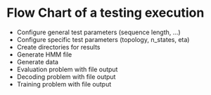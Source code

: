 # Flow Chart of a testing execution

*   Configure general test parameters (sequence length, ...)
*   Configure specific test parameters (topology, n_states, eta)
*   Create directories for results
*   Generate HMM file
*   Generate data
*   Evaluation problem with file output
*   Decoding problem with file output
*   Training problem with file output
